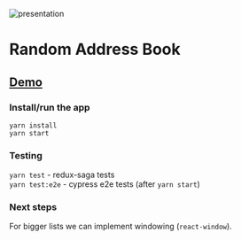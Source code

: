 ![presentation](./address-book.gif)

# Random Address Book

## [Demo](https://random-address-book.netlify.com/)

### Install/run the app

`yarn install`  
`yarn start`

### Testing

`yarn test` - redux-saga tests  
`yarn test:e2e` - cypress e2e tests (after `yarn start`)

### Next steps

For bigger lists we can implement windowing (`react-window`).
